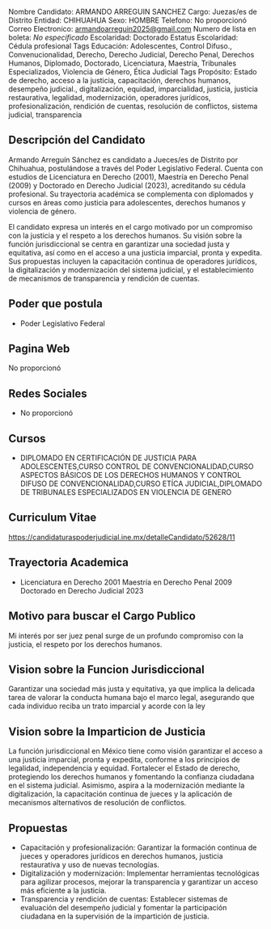 Nombre Candidato: ARMANDO ARREGUIN SANCHEZ
Cargo: Juezas/es de Distrito
Entidad: CHIHUAHUA
Sexo: HOMBRE
Telefono: No proporcionó
Correo Electronico: armandoarreguin2025@gmail.com
Numero de lista en boleta: *No especificado*
Escolaridad: Doctorado
Estatus Escolaridad: Cédula profesional
Tags Educación: Adolescentes, Control Difuso., Convenucionalidad, Derecho, Derecho Judicial, Derecho Penal, Derechos Humanos, Diplomado, Doctorado, Licenciatura, Maestría, Tribunales Especializados, Violencia de Género, Ética Judicial
Tags Propósito: Estado de derecho, acceso a la justicia, capacitación, derechos humanos, desempeño judicial., digitalización, equidad, imparcialidad, justicia, justicia restaurativa, legalidad, modernización, operadores jurídicos, profesionalización, rendición de cuentas, resolución de conflictos, sistema judicial, transparencia


## Descripción del Candidato 

Armando Arreguín Sánchez es candidato a Jueces/es de Distrito por Chihuahua, postulándose a través del Poder Legislativo Federal. Cuenta con estudios de Licenciatura en Derecho (2001), Maestría en Derecho Penal (2009) y Doctorado en Derecho Judicial (2023), acreditando su cédula profesional. Su trayectoria académica se complementa con diplomados y cursos en áreas como justicia para adolescentes, derechos humanos y violencia de género.

El candidato expresa un interés en el cargo motivado por un compromiso con la justicia y el respeto a los derechos humanos. Su visión sobre la función jurisdiccional se centra en garantizar una sociedad justa y equitativa, así como en el acceso a una justicia imparcial, pronta y expedita. Sus propuestas incluyen la capacitación continua de operadores jurídicos, la digitalización y modernización del sistema judicial, y el establecimiento de mecanismos de transparencia y rendición de cuentas.


## Poder que postula

- Poder Legislativo Federal


## Pagina Web

No proporcionó


## Redes Sociales

- No proporcionó


## Cursos

- DIPLOMADO EN CERTIFICACIÓN DE JUSTICIA PARA ADOLESCENTES,CURSO CONTROL DE CONVENCIONALIDAD,CURSO ASPECTOS BÁSICOS DE LOS DERECHOS HUMANOS Y CONTROL DIFUSO DE CONVENCIONALIDAD,CURSO ETÍCA JUDICIAL,DIPLOMADO DE TRIBUNALES ESPECIALIZADOS EN VIOLENCIA DE GENERO


## Curriculum Vitae

https://candidaturaspoderjudicial.ine.mx/detalleCandidato/52628/11


## Trayectoria Academica

- Licenciatura en Derecho 2001 Maestría en Derecho Penal 2009 Doctorado en Derecho Judicial 2023


## Motivo para buscar el Cargo Publico

Mi interés por ser juez penal surge de un profundo compromiso con la justicia, el respeto por los derechos humanos.


## Vision sobre la Funcion Jurisdiccional

Garantizar una sociedad más justa y equitativa, ya que implica la delicada tarea de valorar la conducta humana bajo el marco legal, asegurando que cada individuo reciba un trato imparcial y acorde con la ley


## Vision sobre la Imparticion de Justicia

La función jurisdiccional en México tiene como visión garantizar el acceso a una justicia imparcial, pronta y expedita, conforme a los principios de legalidad, independencia y equidad. Fortalecer el Estado de derecho, protegiendo los derechos humanos y fomentando la confianza ciudadana en el sistema judicial. Asimismo, aspira a la modernización mediante la digitalización, la capacitación continua de jueces y la aplicación de mecanismos alternativos de resolución de conflictos.


## Propuestas

- Capacitación y profesionalización: Garantizar la formación continua de jueces y operadores jurídicos en derechos humanos, justicia restaurativa y uso de nuevas tecnologías.
- Digitalización y modernización: Implementar herramientas tecnológicas para agilizar procesos, mejorar la transparencia y garantizar un acceso más eficiente a la justicia.
- Transparencia y rendición de cuentas: Establecer sistemas de evaluación del desempeño judicial y fomentar la participación ciudadana en la supervisión de la impartición de justicia.

